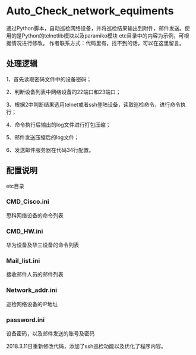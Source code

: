 # Auto_Check_network_equiments
通过Python脚本，自动巡检网络设备，并将巡检结果输出到附件，邮件发送。使用的是Python的telnetlib模块以及paramiko模块
etc目录中的内容为示例，可根据情况进行修改。
作者联系方式：代码里有，找不到的话，可以在这里留言。

## 处理逻辑
1、首先读取密码文件中的设备密码；

2、判断设备列表中网络设备的22端口和23端口；

3、根据2中判断结果选用telnet或者ssh登陆设备，读取巡检命令，进行命令执行；

4、命令执行后输出的log文件进行打包压缩；

5、邮件发送压缩后的log文件；

6、发送邮件服务器在代码34行配置。

## 配置说明
etc目录

### CMD_Cisco.ini
思科网络设备的命令列表

### CMD_HW.ini
华为设备及华三设备的命令列表

### Mail_list.ini
接收邮件人员的邮件列表

### Network_addr.ini
巡检网络设备的IP地址

### password.ini
设备密码，以及邮件发送的账号及密码

2018.3.11日重新修改代码，添加了ssh巡检功能以及优化了程序内容。
